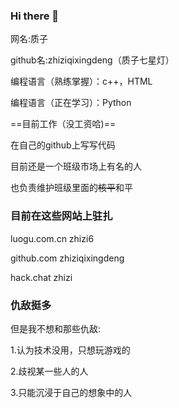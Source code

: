 ### Hi there 👋
网名:质子

github名:zhiziqixingdeng（质子七星灯）

编程语言（熟练掌握）：c++，HTML

编程语言（正在学习）：Python

==目前工作（没工资哈)==

在自己的github上写写代码

目前还是一个班级市场上有名的人

也负责维护班级里面的~~核平~~和平

### 目前在这些网站上驻扎

luogu.com.cn zhizi6

github.com zhiziqixingdeng

hack.chat zhizi

### 仇敌挺多

但是我不想和那些仇敌:

1.认为技术没用，只想玩游戏的

2.歧视某一些人的人

3.只能沉浸于自己的想象中的人
